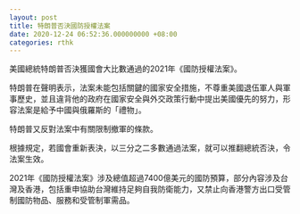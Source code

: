 ```yaml
---
layout: post
title: 特朗普否決國防授權法案
date: 2020-12-24 06:52:36.000000000 +08:00
categories: rthk
---
```


美國總統特朗普否決獲國會大比數通過的2021年《國防授權法案》。

特朗普在聲明表示，法案未能包括關鍵的國家安全措施，不尊重美國退伍軍人與軍事歷史，並且違背他的政府在國家安全與外交政策行動中提出美國優先的努力，形容法案是給予中國與俄羅斯的「禮物」。

特朗普又反對法案中有關限制撤軍的條款。

根據規定，若國會重新表決，以三分之二多數通過法案，就可以推翻總統否決，令法案生效。

2021年《國防授權法案》涉及總值超過7400億美元的國防預算，部分內容涉及台灣及香港，包括重申協助台灣維持足夠自我防衛能力，又禁止向香港警方出口受管制國防物品、服務和受管制軍需品。
